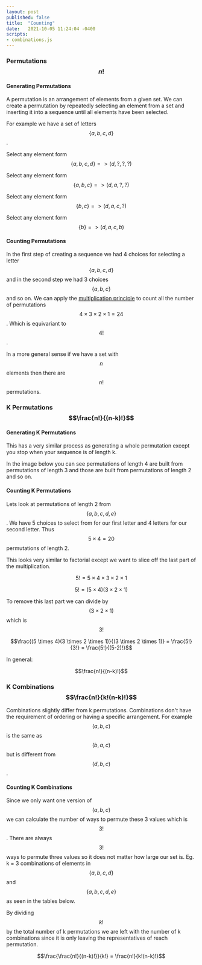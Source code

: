 ```yaml
---
layout: post
published: false
title:  "Counting"
date:   2021-10-05 11:24:04 -0400
scripts:
- combinations.js
---
```


### Permutations $$n!$$

#### Generating Permutations
A permutation is an arrangement of elements from a given set. We can create a permutation by repeatedly selecting an element from a set and inserting it into a sequence until all elements have been selected.

For example we have a set of letters $$\{a,b,c,d\}$$.

Select any element form $$\{a,b,c,d\} => (d,?, ?, ?)$$

Select any element form $$\{a,b,c\} => (d, a, ?, ?)$$

Select any element form $$\{b,c\} => (d, a, c, ?)$$

Select any element form $$\{b\} => (d, a, c, b)$$

#### Counting Permutations
In the first step of creating a sequence we had 4 choices for selecting a letter $$\{a,b,c,d\}$$ and in the second step we had 3 choices $$\{a,b,c\}$$ and so on. We can apply the [multiplication principle](https://en.wikipedia.org/wiki/Rule_of_product) to count all the number of permutations $$ 4 \times 3 \times 2 \times 1 = 24$$. Which is equivariant to $$4!$$.

In a more general sense if we have a set with $$n$$ elements then there are $$n!$$ permutations.



### K Permutations $$\frac{n!}{(n-k)!}$$
#### Generating K Permutations
This has a very similar process as generating a whole permutation except you stop when your sequence is of length k.

In the image below you can see permutations of length 4 are built from permutations of length 3 and those are built from permutations of length 2 and so on.

<div id="vis"></div>

#### Counting K Permutations 
Lets look at permutations of length 2 from $$\{a,b,c,d, e\}$$. We have 5 choices to select from for our first letter and 4 letters for our second letter. Thus $$ 5 \times 4 = 20$$ permutations of length 2. 

This looks very similar to factorial except we want to slice off the last part of the multiplication.

$$5! = 5 \times 4 \times 3 \times 2 \times 1$$

$$5! = (5 \times 4)(3 \times 2 \times 1)$$

To remove this last part we can divide by $$(3 \times 2 \times 1)$$ which is $$3!$$

$$\frac{(5 \times 4)(3 \times 2 \times 1)}{(3 \times 2 \times 1)} = \frac{5!}{3!} = \frac{5!}{(5-2)!}$$

In general:

$$\frac{n!}{(n-k)!}$$

### K Combinations $$\frac{n!}{k!(n-k)!}$$

Combinations slightly differ from k permutations. Combinations don't have the requirement of ordering or having a specific arrangement. For example $$(a,b,c)$$ is the same as $$(b,a,c)$$ but is different from $$(d,b,c)$$.

#### Counting K Combinations 
Since we only want one version of $$(a,b,c)$$ we can calculate the number of ways to permute these 3 values which is $$3!$$. There are always $$3!$$  ways to permute three values so it does not matter how large our set is. Eg. k = 3 combinations of elements in $$\{a,b,c,d\}$$ and $$\{a,b,c, d, e\}$$ as seen in the tables below.

By dividing $$k!$$ by the total number of k permutations we are left with the number of k combinations since it is only leaving the representatives of reach permutation. 

$$\frac{\frac{n!}{(n-k)!}}{k!} = \frac{n!}{k!(n-k)!}$$ 



<div id="comb4"></div>
<div id="comb5"></div>
